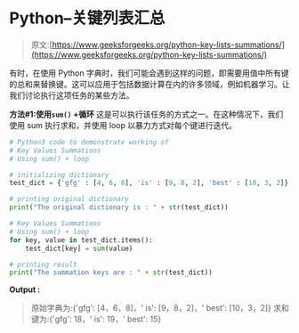 # Python–关键列表汇总

> 原文:[https://www.geeksforgeeks.org/python-key-lists-summations/](https://www.geeksforgeeks.org/python-key-lists-summations/)

有时，在使用 Python 字典时，我们可能会遇到这样的问题，即需要用值中所有键的总和来替换键。这可以应用于包括数据计算在内的许多领域，例如机器学习。让我们讨论执行这项任务的某些方法。

**方法#1:使用`sum()` +循环**
这是可以执行该任务的方式之一。在这种情况下，我们使用 sum 执行求和，并使用 loop 以暴力方式对每个键进行迭代。

```py
# Python3 code to demonstrate working of 
# Key Values Summations
# Using sum() + loop

# initializing dictionary
test_dict = {'gfg' : [4, 6, 8], 'is' : [9, 8, 2], 'best' : [10, 3, 2]}

# printing original dictionary
print("The original dictionary is : " + str(test_dict))

# Key Values Summations
# Using sum() + loop
for key, value in test_dict.items():
    test_dict[key] = sum(value)

# printing result 
print("The summation keys are : " + str(test_dict)) 
```

**Output :**

> 原始字典为:{'gfg': [4，6，8]，' is': [9，8，2]，' best': [10，3，2]}
> 求和键为:{'gfg': 18，' is': 19，' best': 15}